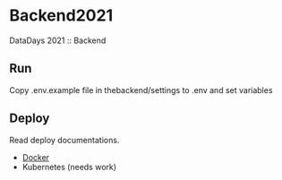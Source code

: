 # Backend2021
DataDays 2021 :: Backend

## Run
Copy .env.example file in thebackend/settings to .env and set variables

## Deploy
Read deploy documentations.  
* [Docker](https://github.com/SharifDataDays/Backend2021/tree/master/deploy)
* Kubernetes (needs work)
